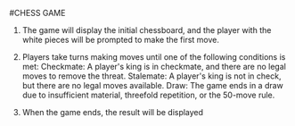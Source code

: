 #CHESS GAME

1. The game will display the initial chessboard, and the player with the white pieces will be prompted to make the first move.

2. Players take turns making moves until one of the following conditions is met:
  Checkmate: A player's king is in checkmate, and there are no legal moves to remove the threat.
  Stalemate: A player's king is not in check, but there are no legal moves available.
  Draw: The game ends in a draw due to insufficient material, threefold repetition, or the 50-move rule.

3. When the game ends, the result will be displayed
